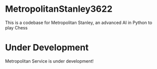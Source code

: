 # MetropolitanStanley3622
This is a codebase for Metropolitan Stanley, an advanced AI in Python to play Chess

# Under Development
Metropolitan Service is under development!
